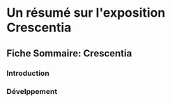 # Un résumé sur l'exposition Crescentia

## Fiche Sommaire: Crescentia

### Introduction

### Dévelppement




